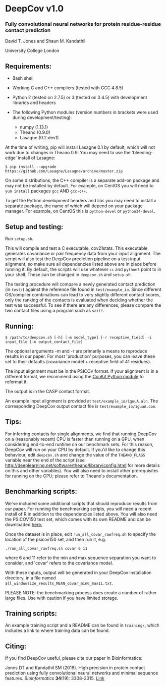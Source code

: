 # DeepCov v1.0
### Fully convolutional neural networks for protein residue-residue contact prediction

David T. Jones and Shaun M. Kandathil

University College London

Requirements:
-------------
- Bash shell
- Working C and C++ compilers (tested with GCC 4.8.5)
- Python 2 (tested on 2.7.5) or 3 (tested on 3.4.5) with development libraries and headers

- The following Python modules (version numbers in brackets were used during development/testing):
  - numpy (1.13.1)
  - Theano (0.9.0)
  - Lasagne (0.2.dev1)

At the time of writing, pip will install Lasagne 0.1 by default, which will not work due to changes in Theano 0.9. You may need to use the 'bleeding-edge' install of Lasagne:

`$ pip install --upgrade https://github.com/Lasagne/Lasagne/archive/master.zip`

On some distributions, the C++ compiler is a separate add-on package and may not be installed by default. For example, on CentOS you will need to `yum install` packages `gcc` AND `gcc-c++`.

To get the Python development headers and libs you may need to install a separate package, the name of which will depend on your package manager. For example, on CentOS this is `python-devel` or `python34-devel`.

Setup and testing:
------------------
Run `setup.sh`.

This will compile and test a C executable, cov21stats. This executable generates covariance or pair frequency data from your input alignment.
The script will also test the DeepCov prediction pipeline on a test input alignment, so make sure all dependencies listed above are in place before running it. By default, the scripts will use whatever `cc` and `python3` point to in your shell. These can be changed in `deepcov.sh` and `setup.sh`.

The testing procedure will compare a newly generated contact prediction (in `test/`) against the reference file found in `test/example_io`. Since different OS/compiler combinations can lead to very slightly different contact scores, only the ranking of the contacts is evaluated when deciding whether the test was successful. To see if there are any differences, please compare the two contact files using a program such as `sdiff`.

Running:
--------
`$ /path/to/deepcov.sh [-h] [-m model_type] [-r receptive_field] -i input_file [-o output_contact_file]`

The optional arguments -m and -r are primarily a means to reproduce results in our paper. For most 'production' purposes, you can leave these set to their defaults (covariance model + receptive field of 41 residues).

The input alignment must be in the PSICOV format. If your alignment is in a different format, we recommend using the [ConKit Python module](https://pypi.python.org/pypi/conkit) to reformat it.

The output is in the CASP contact format.

An example input alignment is provided at `test/example_io/1guuA.aln`. The corresponding DeepCov output contact file is `test/example_io/1guuA.con`.

Tips:
-----
For inferring contacts for single alignments, we find that running DeepCov on a (reasonably recent) CPU is faster than running on a GPU, when considering end-to-end runtime on our benchmark sets. For this reason, DeepCov will run on your CPU by default. If you'd like to change this behaviour, edit `deepcov.sh` and change the value of the `THEANO_FLAGS` variable near the end of the script (see http://deeplearning.net/software/theano/library/config.html for more details on this and other variables). You will also need to install other prerequisites for running on the GPU; please refer to Theano's documentation.

Benchmarking scripts:
------
We've included some additional scripts that should reproduce results from our paper.
For running the benchmarking scripts, you will need a recent install of R in addition to the dependencies listed above.
You will also need the PSICOV150 test set, which comes with its own README and can be downloaded [here.](http://bioinfadmin.cs.ucl.ac.uk/downloads/contact_pred_datasets/)

Once the dataset is in place, edit `run_all_covar_rawfreq.sh` to specify the location of the psicov150 set, and then run it, e.g.

`./run_all_covar_rawfreq.sh covar 6 11`

where 6 and 11 refer to the min and max sequence separation you want to consider, and 'covar' refers to the covariance model.

With these inputs, output will be generated in your DeepCov installation directory, in a file named `all_windowsize_results_MEAN_covar_min6_max11.txt`.

PLEASE NOTE: the benchmarking process does create a number of rather large files. Use with caution if you have limited storage.

Training scripts:
-------
An example training script and a README can be found in `training/`, which includes a link to where training data can be found. 

Citing:
-------
If you find DeepCov useful, please cite our paper in Bioinformatics:

Jones DT and Kandathil SM (2018). High precision in protein contact prediction using fully convolutional neural networks and minimal sequence features. _Bioinformatics_ **34**(19): 3308-3315. [Link](https://doi.org/10.1093/bioinformatics/bty341)

